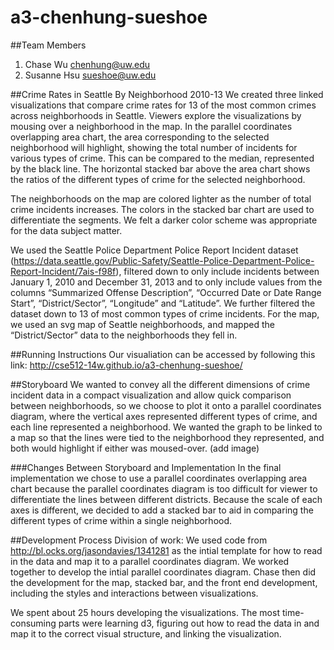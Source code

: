 a3-chenhung-sueshoe
===================

##Team Members
1. Chase Wu chenhung@uw.edu
2. Susanne Hsu sueshoe@uw.edu

##Crime Rates in Seattle By Neighborhood 2010-13
We created three linked visualizations that compare crime rates for 13 of the most common crimes across neighborhoods in Seattle. Viewers explore the visualizations by mousing over a neighborhood in the map. In the parallel coordinates overlapping area chart, the area corresponding to the selected neighborhood will highlight, showing the total number of incidents for various types of crime. This can be compared to the median, represented by the black line.  The horizontal stacked bar above the area chart shows the ratios of the different types of crime for the selected neighborhood. 

The neighborhoods on the map are colored lighter as the number of total crime incidents increases. The colors in the stacked bar chart are used to differentiate the segments. We felt a darker color scheme was appropriate for the data subject matter. 

We used the Seattle Police Department Police Report Incident dataset (https://data.seattle.gov/Public-Safety/Seattle-Police-Department-Police-Report-Incident/7ais-f98f), filtered down to only include incidents between January 1, 2010 and December 31, 2013 and to only include values from the columns “Summarized Offense Description”, “Occurred Date or Date Range Start”, “District/Sector”, “Longitude” and “Latitude”. We further filtered the dataset down to 13 of most common types of crime incidents. For the map, we used an svg map of Seattle neighborhoods, and mapped the “District/Sector” data to the neighborhoods they fell in. 

##Running Instructions
Our visualiation can be accessed by following this link: http://cse512-14w.github.io/a3-chenhung-sueshoe/

##Storyboard 
We wanted to convey all the different dimensions of crime incident data in a compact visualization and allow quick comparison between neighborhoods, so we choose to plot it onto a parallel coordinates diagram, where the vertical axes represented different types of crime, and each line represented a neighborhood.  We wanted the graph to be linked to a map so that the lines were tied to the neighborhood they represented, and both would highlight if either was moused-over. 
(add image) 

###Changes Between Storyboard and Implementation
In the final implementation we chose to use a parallel coordinates overlapping area chart because the parallel coordinates diagram is too difficult for viewer to differentiate the lines between different districts. Because the scale of each axes is different, we decided to add a stacked bar to aid in comparing the different types of crime within a single neighborhood. 


##Development Process
Division of work: 
We used code from http://bl.ocks.org/jasondavies/1341281 as the intial template for how to read in the data and map it to a parallel coordinates diagram. We worked together to develop the intial parallel coordinates diagram.  Chase then did the development for the map, stacked bar, and the front end development, including the styles and interactions between visualizations. 

We spent about 25 hours developing the visualizations. The most time-consuming parts were learning d3, figuring out how to read the data in and map it to the correct visual structure, and linking the visualization. 
